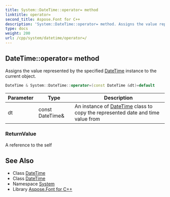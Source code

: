 ```yaml
---
title: System::DateTime::operator= method
linktitle: operator=
second_title: Aspose.Font for C++
description: 'System::DateTime::operator= method. Assigns the value represented by the specified DateTime instance to the current object in C++.'
type: docs
weight: 200
url: /cpp/system/datetime/operator=/
---
```

## DateTime::operator= method


Assigns the value represented by the specified [DateTime](../) instance to the current object.

```cpp
DateTime & System::DateTime::operator=(const DateTime &dt)=default
```


| Parameter | Type | Description |
| --- | --- | --- |
| dt | const DateTime\& | An instance of [DateTime](../) class to copy the represented date and time value from |

### ReturnValue

A reference to the self

## See Also

* Class [DateTime](../)
* Class [DateTime](../)
* Namespace [System](../../)
* Library [Aspose.Font for C++](../../../)
